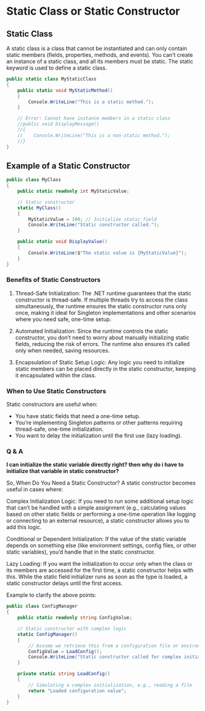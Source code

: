 ﻿# Static Class or Static Constructor


## Static Class
A static class is a class that cannot be instantiated and can only contain static members (fields, properties, methods, and events). You can’t create an instance of a static class, and all its members must be static. The static keyword is used to define a static class.
``` csharp
public static class MyStaticClass
{
    public static void MyStaticMethod()
    {
        Console.WriteLine("This is a static method.");
    }

    // Error: Cannot have instance members in a static class
    //public void DisplayMessage()
    //{
    //    Console.WriteLine("This is a non-static method.");
    //}
}

```

## Example of a Static Constructor
``` csharp
public class MyClass
{
    public static readonly int MyStaticValue;

    // Static constructor
    static MyClass()
    {
        MyStaticValue = 100; // Initialize static field
        Console.WriteLine("Static constructor called.");
    }

    public static void DisplayValue()
    {
        Console.WriteLine($"The static value is {MyStaticValue}");
    }
}
```
### Benefits of Static Constructors
1. Thread-Safe Initialization: The .NET runtime guarantees that the static constructor is thread-safe. If multiple threads try to access the class simultaneously, the runtime ensures the static constructor runs only once, making it ideal for Singleton implementations and other scenarios where you need safe, one-time setup.

2. Automated Initialization: Since the runtime controls the static constructor, you don’t need to worry about manually initializing static fields, reducing the risk of errors. The runtime also ensures it’s called only when needed, saving resources.

3. Encapsulation of Static Setup Logic: Any logic you need to initialize static members can be placed directly in the static constructor, keeping it encapsulated within the class.


### When to Use Static Constructors
Static constructors are useful when:

- You have static fields that need a one-time setup.
- You’re implementing Singleton patterns or other patterns requiring thread-safe, one-time initialization.
- You want to delay the initialization until the first use (lazy loading).

### Q & A

**I can initialize the static variable directly right? then why do i have to initialize that variable in static constructor?**

So, When Do You Need a Static Constructor?
A static constructor becomes useful in cases where:

Complex Initialization Logic: If you need to run some additional setup logic that can’t be handled with a simple assignment (e.g., calculating values based on other static fields or performing a one-time operation like logging or connecting to an external resource), a static constructor allows you to add this logic.

Conditional or Dependent Initialization: If the value of the static variable depends on something else (like environment settings, config files, or other static variables), you’d handle that in the static constructor.

Lazy Loading: If you want the initialization to occur only when the class or its members are accessed for the first time, a static constructor helps with this. While the static field initializer runs as soon as the type is loaded, a static constructor delays until the first access.

Example to clarify the above points:
``` csharp
public class ConfigManager
{
    public static readonly string ConfigValue;

    // Static constructor with complex logic
    static ConfigManager()
    {
        // Assume we retrieve this from a configuration file or environment variable
        ConfigValue = LoadConfig();
        Console.WriteLine("Static constructor called for complex initialization.");
    }

    private static string LoadConfig()
    {
        // Simulating a complex initialization, e.g., reading a file
        return "Loaded configuration value";
    }
}
```

